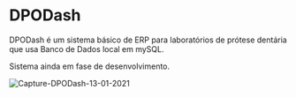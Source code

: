 # DPODash
DPODash é um sistema básico de ERP para laboratórios de prótese dentária que usa Banco de Dados local em mySQL.

Sistema ainda em fase de desenvolvimento.

<img src="https://i.ibb.co/4Fqj1L8/Capture-DPODash-13-01-2021.png" alt="Capture-DPODash-13-01-2021" border="0">
